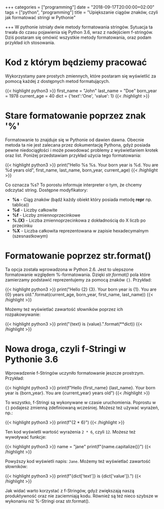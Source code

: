 +++
categories = ["programming"]
date = "2018-09-17T20:00:00+02:00"
tags = ["python", "programming"]
title = "Upiększanie ciągów znaków, czyli jak formatować stringi w Pythonie"

+++
W pythonie istniały dwie metody formatowania stringów. Sytuacja ta trwała do czasu pojawienia się
Python 3.6, wraz z nadejściem f-stringów. Dziś postaram się omówić wszystkie metody formatowania,
oraz podam przykład ich stosowania.

<!--more-->

# Kod z którym będziemy pracować

Wykorzystamy pare prostych zmiennych, które postaram się wyświetlić za pomocą każdej z dostępnych
metod formatujących.

{{< highlight python3 >}}
first_name = "John"
last_name = "Doe"
born_year = 1978
current_age = 40
dict = {'text':'One', 'value': 1}
{{< /highlight >}}

# Stare formatowanie poprzez znak '%'

Formatowanie to znajduje się w Pythonie od dawien dawna. Obecnie metoda ta nie jest zalecana przez
dokumentację Pythona, gdyż posiada pewne niedociągłości i może powodować problemy z wyświetlaniem
krotek oraz list. Poniżej przedstawiam przykład użycia tego formatowania:

{{< highlight python3 >}}
print("Hello %s %s. Your born year is %d. You are %d years old", first_name, last_name, born_year, current_age)
{{< /highlight >}}

Co oznacza %s? To porostu informuje interpreter o tym, że chcemy odczytać string. Dostępne modyfikatory:

* **%s** - Ciąg znaków (bądź każdy obiekt który posiada metodę **repr** np. tablica))
* **%d** - Liczby całkowite
* **%f** - Liczby zmiennoprzecinkowe
* **%.(X)** - Liczba zmiennoprzecinkowa z dokładnością do X liczb po przecinku
* **%X** - Liczba całkowita reprezentowana w zapisie hexadecymalnym (szesnastkowym)

# Formatowanie poprzez str.format()

Ta opcja została wprowadzona w Python 2.6. Jest to ulepszone formatowanie względem %-formatowania.
Dzięki _str.format()_ pola które zamierzamy podstawić reprezentujemy za pomocą znaków `{}`. Przykład:

{{< highlight python3 >}}
print("Hello {2} {3}. Your born year is {1}. You are {0} years old.".format(current_age, born_year, first_name, last_name))
{{< /highlight >}}

Możemy też wyświetlać zawartość słowników poprzez ich rozpakowywanie:

{{< highlight python3 >}}
print("{text} is {value}.".format(**dict))
{{< /highlight >}}

# Nowa droga, czyli f-Stringi w Pythonie 3.6

Wprowadzenie f-Stringów uczyniło formatowanie jeszcze prostrzym. Przykład:

{{< highlight python3 >}}
print(f"Hello {first_name} {last_name}. Your born year is {born_year}. You are {current_year} years old")
{{< /highlight >}}

To wszystko, f-Stringi są wykonywane w czasie uruchomienia. Poprostu w `{}` podajesz zmienną zdefiniowaną
wcześniej. Możesz też używać wyrażeń, np.:

{{< highlight python3 >}}
print(f"{2 * 6}")
{{< /highlight >}}

Ten kod wyświetli wartość wyrażenia `2 * 6`, czyli `12`. Możesz też wywoływać funkcje:

{{< highlight python3 >}}
name = "jane"
print(f"{name.capitalize()}")
{{< /highlight >}}

Powyższy kod wyświetli napis: `Jane`. Możemy też wyświetlać zawartość słowników:

{{< highlight python3 >}}
print(f"{dict['text']} is {dict['value']}.")
{{< /highlight >}}

Jak widać warto korzystać z f-Stringów, gdyż zwiększają naszą produktywność oraz nie zaciemniają kodu.
Również są też nieco szybsze w wykonaniu niż %-Stringi oraz str.format().